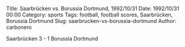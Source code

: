 Title: Saarbrücken vs. Borussia Dortmund, 1992/10/31
Date: 1992/10/31 00:00
Category: sports
Tags: football, football scores, Saarbrücken, Borussia Dortmund
Slug: saarbrucken-vs-borussia-dortmund
Author: carbonero


Saarbrücken 3 - 1 Borussia Dortmund
